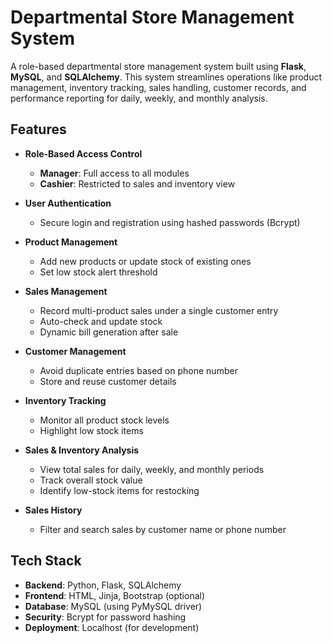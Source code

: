 # Departmental Store Management System

A role-based departmental store management system built using **Flask**, **MySQL**, and **SQLAlchemy**. This system streamlines operations like product management, inventory tracking, sales handling, customer records, and performance reporting for daily, weekly, and monthly analysis.

## Features

- **Role-Based Access Control**
  - **Manager**: Full access to all modules
  - **Cashier**: Restricted to sales and inventory view

- **User Authentication**
  - Secure login and registration using hashed passwords (Bcrypt)

- **Product Management**
  - Add new products or update stock of existing ones
  - Set low stock alert threshold

- **Sales Management**
  - Record multi-product sales under a single customer entry
  - Auto-check and update stock
  - Dynamic bill generation after sale

- **Customer Management**
  - Avoid duplicate entries based on phone number
  - Store and reuse customer details

- **Inventory Tracking**
  - Monitor all product stock levels
  - Highlight low stock items

- **Sales & Inventory Analysis**
  - View total sales for daily, weekly, and monthly periods
  - Track overall stock value
  - Identify low-stock items for restocking

- **Sales History**
  - Filter and search sales by customer name or phone number

## Tech Stack

- **Backend**: Python, Flask, SQLAlchemy
- **Frontend**: HTML, Jinja, Bootstrap (optional)
- **Database**: MySQL (using PyMySQL driver)
- **Security**: Bcrypt for password hashing
- **Deployment**: Localhost (for development)
